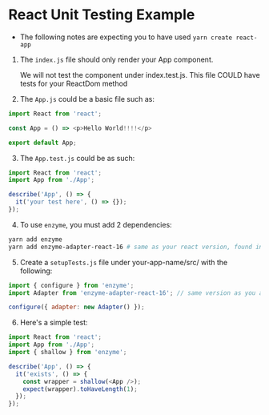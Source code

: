 # React Unit Testing Example

- The following notes are expecting you to have used `yarn create react-app`

1. The `index.js` file should only render your App component.

   We will not test the component under index.test.js. This file COULD have tests for your ReactDom method

2. The `App.js` could be a basic file such as:

```js
import React from 'react';

const App = () => <p>Hello World!!!!</p>

export default App;
```

3. The `App.test.js` could be as such:

```js
import React from 'react';
import App from './App';

describe('App', () => {
  it('your test here', () => {});
});
```

4. To use `enzyme`, you must add 2 dependencies:

```sh
yarn add enzyme
yarn add enzyme-adapter-react-16 # same as your react version, found in the package.json
```

5. Create a `setupTests.js` file under your-app-name/src/ with the following:

```js
import { configure } from 'enzyme';
import Adapter from 'enzyme-adapter-react-16'; // same version as you added

configure({ adapter: new Adapter() });
```
6. Here's a simple test:

```js
import React from 'react';
import App from './App';
import { shallow } from 'enzyme';

describe('App', () => {
  it('exists', () => {
    const wrapper = shallow(<App />);
    expect(wrapper).toHaveLength(1);
  });
});
```
